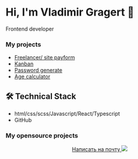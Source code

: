 # Hi, I'm Vladimir Gragert 👋
Frontend developer

<!-- <p align='center'>
   <a href="https://github-readme-stats.vercel.app/api?username=romankh3&show_icons=true&count_private=true"><img
           height=150
           src="https://github-readme-stats.vercel.app/api?username=romankh3&show_icons=true&count_private=true"/></a>
   <a href="https://github.com/romankh3/github-readme-stats"><img height=150
                                                                  src="https://github-readme-stats.vercel.app/api/top-langs/?username=romankh3&layout=compact"/></a>
</p> -->


### My projects
*   <a href="http://hosts.su/">Freelancer/ site payform</a>
*   <a href="https://kanban-task-management-web-app-brown.vercel.app/">Kanban</a>
*   <a href="https://password-generator-app-gragert-mwitt8mx4-gragertvd.vercel.app/">Password generate</a>
*   <a href="https://age-calculator-app-main-gragert-1hjqjfyei-gragertvd.vercel.app/">Age calculator</a>

## 🛠 Technical Stack
*   html/css/scss/Javascript/React/Typescript   
*   GitHub

### My opensource projects

<!-- <div align="center" style="margin: 40px 0">
   <a href="https://github.com/romankh3/github-profile-views-counter">
       <img width="175px" src="https://komarev.com/ghpvc/?username=romankh3&color=DE002D">
   </a>
</div> -->

<p align='center'>
   <a href="mailto:gragertvd@gmail.com">
       Написать на почту
   </a>
   <a href="https://t.me/gragert_vd">
       <img src="https://img.shields.io/badge/Telegram-2CA5E0?style=for-the-badge&logo=telegram&logoColor=white"/>
   </a>
</p>
